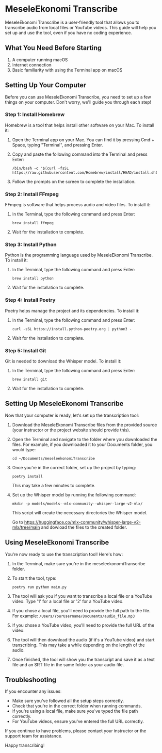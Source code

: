 # MeseleEkonomi Transcribe

MeseleEkonomi Transcribe is a user-friendly tool that allows you to transcribe audio from local files or YouTube videos. This guide will help you set up and use the tool, even if you have no coding experience.

## What You Need Before Starting

1. A computer running macOS
2. Internet connection
3. Basic familiarity with using the Terminal app on macOS

## Setting Up Your Computer

Before you can use MeseleEkonomi Transcribe, you need to set up a few things on your computer. Don't worry, we'll guide you through each step!

### Step 1: Install Homebrew

Homebrew is a tool that helps install other software on your Mac. To install it:

1. Open the Terminal app on your Mac. You can find it by pressing Cmd + Space, typing "Terminal", and pressing Enter.
2. Copy and paste the following command into the Terminal and press Enter:

   ```
   /bin/bash -c "$(curl -fsSL https://raw.githubusercontent.com/Homebrew/install/HEAD/install.sh)"
   ```

3. Follow the prompts on the screen to complete the installation.

### Step 2: Install FFmpeg

FFmpeg is software that helps process audio and video files. To install it:

1. In the Terminal, type the following command and press Enter:

   ```
   brew install ffmpeg
   ```

2. Wait for the installation to complete.

### Step 3: Install Python

Python is the programming language used by MeseleEkonomi Transcribe. To install it:

1. In the Terminal, type the following command and press Enter:

   ```
   brew install python
   ```

2. Wait for the installation to complete.

### Step 4: Install Poetry

Poetry helps manage the project and its dependencies. To install it:

1. In the Terminal, type the following command and press Enter:

   ```
   curl -sSL https://install.python-poetry.org | python3 -
   ```

2. Wait for the installation to complete.

### Step 5: Install Git

Git is needed to download the Whisper model. To install it:

1. In the Terminal, type the following command and press Enter:

   ```
   brew install git
   ```

2. Wait for the installation to complete.

## Setting Up MeseleEkonomi Transcribe

Now that your computer is ready, let's set up the transcription tool:

1. Download the MeseleEkonomi Transcribe files from the provided source (your instructor or the project website should provide this).

2. Open the Terminal and navigate to the folder where you downloaded the files. For example, if you downloaded it to your Documents folder, you would type:

   ```
   cd ~/Documents/meseleekonomiTranscribe
   ```

3. Once you're in the correct folder, set up the project by typing:

   ```
   poetry install
   ```

   This may take a few minutes to complete.

4. Set up the Whisper model by running the following command:

   ```
   mkdir -p models/models--mlx-community--whisper-large-v2-mlx/
   ```

   This script will create the necessary directories the Whisper model.

   Go to https://huggingface.co/mlx-community/whisper-large-v2-mlx/tree/main and dowload the files to the created folder.

## Using MeseleEkonomi Transcribe

You're now ready to use the transcription tool! Here's how:

1. In the Terminal, make sure you're in the meseleekonomiTranscribe folder.

2. To start the tool, type:

   ```
   poetry run python main.py
   ```

3. The tool will ask you if you want to transcribe a local file or a YouTube video. Type '1' for a local file or '2' for a YouTube video.

4. If you chose a local file, you'll need to provide the full path to the file. For example: `/Users/YourUsername/Documents/audio_file.mp3`

5. If you chose a YouTube video, you'll need to provide the full URL of the video.

6. The tool will then download the audio (if it's a YouTube video) and start transcribing. This may take a while depending on the length of the audio.

7. Once finished, the tool will show you the transcript and save it as a text file and an SRT file in the same folder as your audio file.

## Troubleshooting

If you encounter any issues:

- Make sure you've followed all the setup steps correctly.
- Check that you're in the correct folder when running commands.
- If you're using a local file, make sure you've typed the file path correctly.
- For YouTube videos, ensure you've entered the full URL correctly.

If you continue to have problems, please contact your instructor or the support team for assistance.

Happy transcribing!
